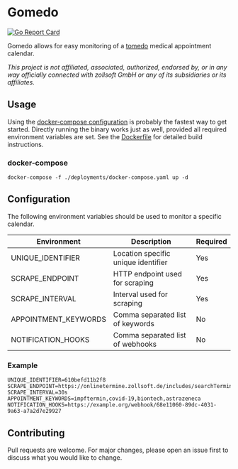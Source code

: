# Gomedo

[![Go Report Card](https://goreportcard.com/badge/github.com/jonasknobloch/gomedo)](https://goreportcard.com/report/github.com/jonasknobloch/gomedo)

Gomedo allows for easy monitoring of a [tomedo](https://tomedo.de) medical appointment calendar.

*This project is not affiliated, associated, authorized, endorsed by, or in any way officially connected with
zollsoft GmbH or any of its subsidiaries or its affiliates.*

## Usage

Using the [docker-compose configuration](deployments/docker-compose.yaml) is probably the fastest way to get started.
Directly running the binary works just as well, provided all required environment variables are set.
See the [Dockerfile](build/docker/go/Dockerfile) for detailed build instructions.

### docker-compose

```shell
docker-compose -f ./deployments/docker-compose.yaml up -d
```

## Configuration

The following environment variables should be used to monitor a specific calendar.

| Environment          | Description                         | Required |
| -------------------- | ----------------------------------- | -------- |
| UNIQUE_IDENTIFIER    | Location specific unique identifier | Yes      |
| SCRAPE_ENDPOINT      | HTTP endpoint used for scraping     | Yes      |
| SCRAPE_INTERVAL      | Interval used for scraping          | Yes      |
| APPOINTMENT_KEYWORDS | Comma separated list of keywords    | No       |
| NOTIFICATION_HOOKS   | Comma separated list of webhooks    | No       |

### Example

```dotenv
UNIQUE_IDENTIFIER=610befd11b2f8
SCRAPE_ENDPOINT=https://onlinetermine.zollsoft.de/includes/searchTermine_app_feature.php
SCRAPE_INTERVAL=30s
APPOINTMENT_KEYWORDS=impftermin,covid-19,biontech,astrazeneca
NOTIFICATION_HOOKS=https://example.org/webhook/68e11060-89dc-4031-9a63-a7a2d7e29927
```

## Contributing
Pull requests are welcome. For major changes, please open an issue first to discuss what you would like to change.

